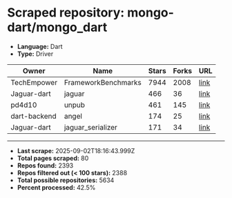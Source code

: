 # Scraped repository: mongo-dart/mongo_dart
* **Language:** Dart
* **Type:** Driver

| Owner | Name | Stars | Forks | URL |
|---|---|---|---|---|
| TechEmpower | FrameworkBenchmarks | 7944 | 2008 | [link](https://github.com/TechEmpower/FrameworkBenchmarks) |
| Jaguar-dart | jaguar | 466 | 36 | [link](https://github.com/Jaguar-dart/jaguar) |
| pd4d10 | unpub | 461 | 145 | [link](https://github.com/pd4d10/unpub) |
| dart-backend | angel | 174 | 25 | [link](https://github.com/dart-backend/angel) |
| Jaguar-dart | jaguar_serializer | 171 | 34 | [link](https://github.com/Jaguar-dart/jaguar_serializer) |

---
* **Last scrape:** 2025-09-02T18:16:43.999Z
* **Total pages scraped:** 80
* **Repos found:** 2393
* **Repos filtered out (< 100 stars):** 2388
* **Total possible repositories:** 5634
* **Percent processed:** 42.5%
